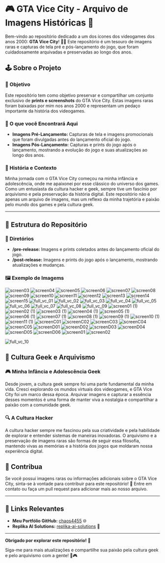 # 🎮 GTA Vice City - Arquivo de Imagens Históricas 📸

Bem-vindo ao repositório dedicado a um dos ícones dos videogames dos anos 2000: **GTA Vice City**! 🚗🌴 Este repositório é um tesouro de imagens raras e capturas de tela pré e pós-lançamento do jogo, que foram cuidadosamente arquivadas e preservadas ao longo dos anos. 

## 🕹️ Sobre o Projeto

### 🎯 Objetivo
Este repositório tem como objetivo preservar e compartilhar um conjunto exclusivo de **prints e screenshots** do GTA Vice City. Estas imagens raras foram baixadas por mim nos anos 2000 e representam um pedaço importante da história dos videogames. 

### 🌟 O que você Encontrará Aqui
- **Imagens Pré-Lançamento:** Capturas de tela e imagens promocionais que foram divulgadas antes do lançamento oficial do jogo.
- **Imagens Pós-Lançamento:** Capturas e prints do jogo após o lançamento, mostrando a evolução do jogo e suas atualizações ao longo dos anos.

### 📜 História e Contexto
Minha jornada com o GTA Vice City começou na minha infância e adolescência, onde me apaixonei por esse clássico do universo dos games. Como um entusiasta da cultura hacker e geek, sempre tive um fascínio por arquivismo e pela preservação da história digital. Este repositório não é apenas um arquivo de imagens, mas um reflexo da minha trajetória e paixão pelo mundo dos games e pela cultura geek. 


---

## 📂 Estrutura do Repositório

### 📁 Diretórios
- **/pre-release:** Imagens e prints coletados antes do lançamento oficial do jogo.
- **/post-release:** Imagens e prints do jogo após o lançamento, mostrando atualizações e mudanças.

### 🖼️ Exemplo de Imagems
![screen03](https://github.com/user-attachments/assets/a064b23a-732e-4aab-8163-a9bc421ccf89)
![screen04](https://github.com/user-attachments/assets/f6c329a7-255e-4b44-b084-1245ec6b99d1)
![screen05](https://github.com/user-attachments/assets/3176b47a-e4a4-4d61-87e0-0fe91142ec86)
![screen06](https://github.com/user-attachments/assets/1d1c04c8-b27e-4546-9e18-3400367674ae)
![screen07](https://github.com/user-attachments/assets/4b2961cd-5cf9-4ebf-9118-0e3fb3b2efe2)
![screen08](https://github.com/user-attachments/assets/d2974e0d-c652-4df7-99f9-efdbfe858d6d)
![screen09](https://github.com/user-attachments/assets/00b5778a-bd4e-4225-a57f-235b65943bde)
![screen10](https://github.com/user-attachments/assets/4e7e9861-39a6-43b9-b56c-2d6358b163b2)
![screen11](https://github.com/user-attachments/assets/381c05b0-04ba-4fc8-911c-a3641c7b29ed)
![screen12](https://github.com/user-attachments/assets/564b2004-5d4d-4a0a-b3a3-ef49af4b1703)
![screen13](https://github.com/user-attachments/assets/505ee5b0-70d2-43b9-9d04-110fabb691c6)
![screen14](https://github.com/user-attachments/assets/c8691c25-7c4a-4d38-aa97-95102a28f5b5)
![screen15](https://github.com/user-attachments/assets/b7e52501-e9a7-441d-9c98-07ef6f50ebca)
![full_vc_01](https://github.com/user-attachments/assets/d5ef8d1c-5056-4412-8c7c-b3d5a25c50ad)
![full_vc_02](https://github.com/user-attachments/assets/dede0568-0b1c-4b46-9d41-19604035744e)
![full_vc_03](https://github.com/user-attachments/assets/287ea086-50e2-4d1a-831b-fff8d84bd0a8)
![full_vc_04](https://github.com/user-attachments/assets/d8c1776b-63f7-456e-8aad-5fd271841ed2)
![full_vc_05](https://github.com/user-attachments/assets/e36587db-74e5-4b3a-a298-3b9db41b1c51)
![full_vc_06](https://github.com/user-attachments/assets/8a105d30-8c96-4904-a72b-b62afbd83847)
![full_vc_07](https://github.com/user-attachments/assets/c7f7f462-0417-40af-a844-feb0006c87d0)
![full_vc_08](https://github.com/user-attachments/assets/cae1b00e-92c9-483e-8a63-6ad04ca1e183)
![full_vc_09](https://github.com/user-attachments/assets/04392ac0-d3b8-4d1d-b713-c8458e0ffa97)
![screen01 (1)](https://github.com/user-attachments/assets/e3f15e7e-6dfb-4fe7-b2e0-822b54aa2edf)
![screen02 (1)](https://github.com/user-attachments/assets/cf89d911-3eab-4d93-bb7b-558ab19b5639)
![screen03 (1)](https://github.com/user-attachments/assets/fc9c9c79-111e-4173-b6db-9f34b266be70)
![screen04 (1)](https://github.com/user-attachments/assets/77b7db2e-86c4-4c13-82ee-18b4d71797bb)
![screen05 (1)](https://github.com/user-attachments/assets/bd17f709-0a51-4c7f-b487-a559f2fa4d1a)
![screen06 (1)](https://github.com/user-attachments/assets/a26c199b-fa7b-460c-a8ee-4a9e2363939b)
![screen07 (1)](https://github.com/user-attachments/assets/586b488c-2684-40e1-a299-943a2c4bb16b)
![screen08 (1)](https://github.com/user-attachments/assets/d4e5a8fb-58f7-4871-89b4-28d5ef9f0938)
![screen09 (1)](https://github.com/user-attachments/assets/e44aaf38-17c7-4ca3-ad5a-217bc8165a7d)
![screen10 (1)](https://github.com/user-attachments/assets/a75ec189-4ca6-416c-95ad-c104bf78dbd9)
![screen11 (1)](https://github.com/user-attachments/assets/299e88c0-d609-4c63-95b0-347aa39e8aa4)
![screenC01](https://github.com/user-attachments/assets/32c37214-ad46-44e7-bbfc-20be5dac3dcf)
![screenC02](https://github.com/user-attachments/assets/54a512e0-a7d6-45d1-9cc7-315d1ed6867e)
![screenC03](https://github.com/user-attachments/assets/67f65beb-94a1-4709-890b-45113cada419)
![screenC04](https://github.com/user-attachments/assets/ff1345c2-578a-4439-902b-51301a212223)
![screenC05](https://github.com/user-attachments/assets/1a75027b-9664-4c56-b7f1-1532e19c2b38)
![screenD01](https://github.com/user-attachments/assets/9fc483aa-c715-4757-abcc-baeb65f9037e)
![screenD02](https://github.com/user-attachments/assets/2b12c9b3-7e49-4474-b40c-eb5062c2e234)
![screenD03](https://github.com/user-attachments/assets/e0d2e783-8f2e-450f-b48f-b8d4b4b0e6a2)
![screenD04](https://github.com/user-attachments/assets/ad621df4-b360-4b0a-ac97-c5a81280a2d2)
![screenD05](https://github.com/user-attachments/assets/94e17664-5b9c-4208-955f-6af066e54ca5)
![screenD06](https://github.com/user-attachments/assets/d0d51e2d-8ec7-4333-b107-f547ff5ec99d)
![screen01](https://github.com/user-attachments/assets/24861641-1e4a-4424-80c8-680007407ab6)
![screen02](https://github.com/user-attachments/assets/c0c3af08-fc3e-4ad2-b8df-ed69d488f316)


![full_vc_10](https://github.com/user-attachments/assets/c167aaf0-3ab9-4c99-8289-d6a20e702fb7)

## 🎨 Cultura Geek e Arquivismo

### 🎮 Minha Infância e Adolescência Geek
Desde jovem, a cultura geek sempre foi uma parte fundamental da minha vida. Cresci explorando os mundos virtuais dos videogames, e GTA Vice City foi um marco dessa época. Arquivar imagens e capturar a essência desses momentos é uma forma de manter viva a nostalgia e compartilhar a paixão com a comunidade geek.

### 🔍 A Cultura Hacker
A cultura hacker sempre me fascinou pela sua criatividade e pela habilidade de explorar e entender sistemas de maneiras inovadoras. O arquivismo e a preservação de imagens raras são formas de seguir essa filosofia, mantendo vivas as memórias e a história dos jogos que moldaram nossa experiência digital.

## 🚀 Contribua

Se você possui imagens raras ou informações adicionais sobre o GTA Vice City, sinta-se à vontade para contribuir para este repositório! 🎉 Entre em contato ou faça um pull request para adicionar mais ao nosso arquivo.

---

## 🔗 Links Relevantes

- **Meu Portfólio GitHub:** [chaos4455](https://github.com/chaos4455?tab=repositories) 🌐
- **Replika AI Solutions:** [replika-ai-solutions](https://github.com/replika-ai-solutions) 🌟

---

**Obrigado por explorar este repositório!** 🙌

Siga-me para mais atualizações e compartilhe sua paixão pela cultura geek e pelo arquivismo com a gente! 🌟🎮

